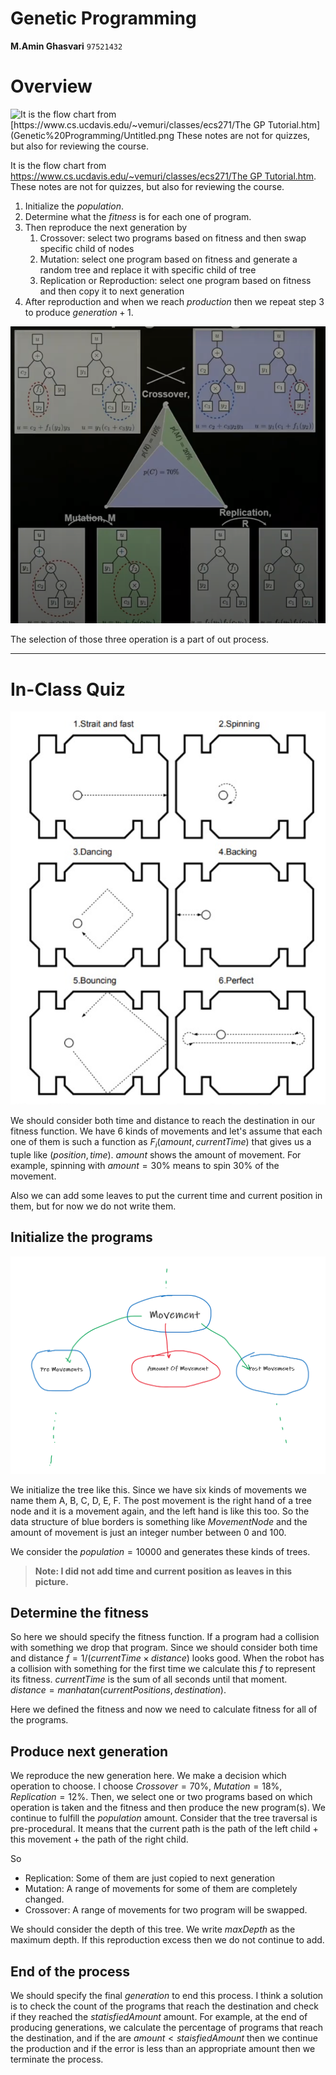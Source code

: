 # Genetic Programming

**M.Amin Ghasvari** `97521432`

# Overview

![It is the flow chart from [https://www.cs.ucdavis.edu/~vemuri/classes/ecs271/The GP Tutorial.htm](Genetic%20Programming/Untitled.png These notes are not for quizzes, but also for reviewing the course.](Genetic%20Pr%20dc605/Untitled.png)

It is the flow chart from [https://www.cs.ucdavis.edu/~vemuri/classes/ecs271/The GP Tutorial.htm](https://www.cs.ucdavis.edu/~vemuri/classes/ecs271/The%20GP%20Tutorial.htm). These notes are not for quizzes, but also for reviewing the course.

1. Initialize the $population$.
2. Determine what the $fitness$ is for each one of program.
3. Then reproduce the next generation by
    1. Crossover: select two programs based on fitness and then swap specific child of nodes
    2. Mutation: select one program based on fitness and generate a random tree and replace it with specific child of tree
    3. Replication or Reproduction: select one program based on fitness and then copy it to next generation
4. After reproduction and when we reach $production$ then we repeat step 3 to produce $generation + 1$.

![The selection of those three operation is a part of out process.](Genetic%20Programming/Untitled%201.png)

The selection of those three operation is a part of out process.

---

# In-Class Quiz

![Genetic%20Pr%20dc605/Untitled%202.png](Genetic%20Programming/Untitled%202.png)

We should consider both time and distance to reach the destination in our fitness function. We have 6 kinds of movements and let's assume that each one of them is such a function as $F_i(amount, currentTime)$ that gives us a tuple like $(position, time)$. $amount$ shows the amount of movement. For example, spinning with $amount = 30\%$ means to spin 30% of the movement.

Also we can add some leaves to put the current time and current position in them, but for now we do not write them.

## Initialize the programs

![Genetic%20Pr%20dc605/Untitled%203.png](Genetic%20Programming/Untitled%203.png)

We initialize the tree like this. Since we have six kinds of movements we name them A, B, C, D, E, F. The post movement is the right hand of a tree node and it is a movement again, and the left hand is like this too. So the data structure of blue borders is something like $MovementNode$ and the amount of movement is just an integer number between 0 and 100.

 We consider the $population = 10000$ and generates these kinds of trees. 

> **Note: I did not add time and current position as leaves in this picture.**
> 

## Determine the fitness

So here we should specify the fitness function. If a program had a collision with something we drop that program. Since we should consider both time and distance $f= 1 / (currentTime \times distance)$ looks good. When the robot has a collision with something for the first time we calculate this $f$ to represent its fitness. $currentTime$ is the sum of all seconds until that moment. $distance = manhatan(currentPositions, destination)$.

Here we defined the fitness and now we need to calculate fitness for all of the programs.

  

## Produce next generation

We reproduce the new generation here. We make a decision which operation to choose. I choose $Crossover=70 \%$, $Mutation = 18 \%$, $Replication = 12 \%$. Then, we select one or two programs based on which operation is taken and the fitness and then produce the new program(s). We continue to fulfill the $population$ amount. Consider that the tree traversal is pre-procedural. It means that the current path is the path of the left child + this movement + the path of the right child.

So

- Replication: Some of them are just copied to next generation
- Mutation: A range of movements for some of them are completely changed.
- Crossover: A range of movements for two program will be swapped.

We should consider the depth of this tree. We write $maxDepth$ as the maximum depth. If this reproduction excess then we do not continue to add.

## End of the process

We should specify the final $generation$ to end this process. I think a solution is to check the count of the programs that reach the destination and check if they reached the $statisfiedAmount$ amount. For example, at the end of producing generations, we calculate the percentage of programs that reach the destination, and if the are $amount < staisfiedAmount$ then we continue the production and if the error is less than an appropriate amount then we terminate the process.